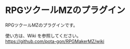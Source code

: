 # RPGツクールMZのプラグイン
RPGツクールMZのプラグインです。

使い方は、Wiki を参照してください。  
https://github.com/pota-gon/RPGMakerMZ/wiki

